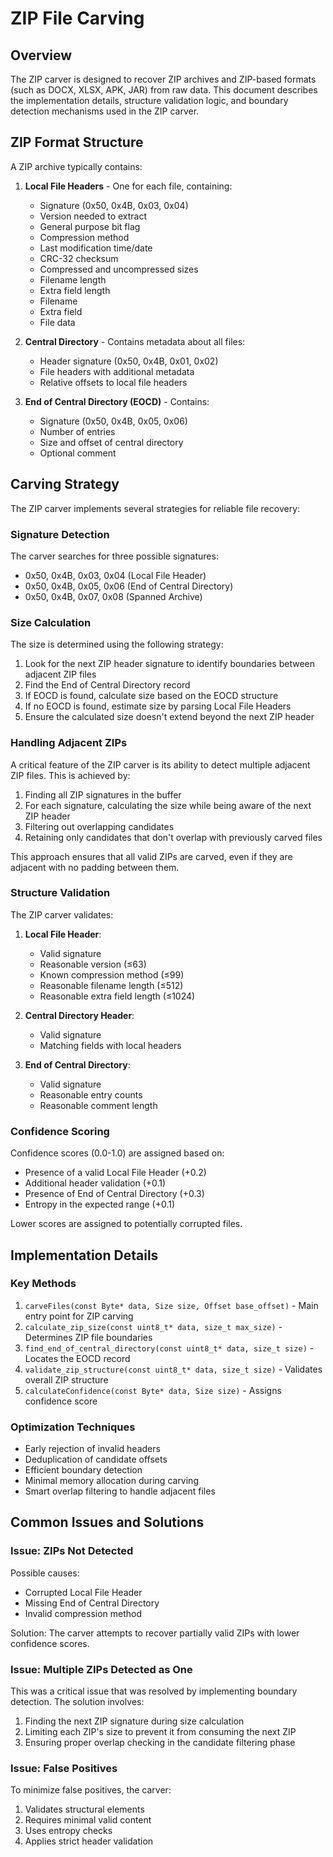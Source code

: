 # ZIP File Carving

## Overview

The ZIP carver is designed to recover ZIP archives and ZIP-based formats (such as DOCX, XLSX, APK, JAR) from raw data. This document describes the implementation details, structure validation logic, and boundary detection mechanisms used in the ZIP carver.

## ZIP Format Structure

A ZIP archive typically contains:

1. **Local File Headers** - One for each file, containing:
   - Signature (0x50, 0x4B, 0x03, 0x04)
   - Version needed to extract
   - General purpose bit flag
   - Compression method
   - Last modification time/date
   - CRC-32 checksum
   - Compressed and uncompressed sizes
   - Filename length
   - Extra field length
   - Filename
   - Extra field
   - File data

2. **Central Directory** - Contains metadata about all files:
   - Header signature (0x50, 0x4B, 0x01, 0x02)
   - File headers with additional metadata
   - Relative offsets to local file headers

3. **End of Central Directory (EOCD)** - Contains:
   - Signature (0x50, 0x4B, 0x05, 0x06)
   - Number of entries
   - Size and offset of central directory
   - Optional comment

## Carving Strategy

The ZIP carver implements several strategies for reliable file recovery:

### Signature Detection

The carver searches for three possible signatures:
- 0x50, 0x4B, 0x03, 0x04 (Local File Header)
- 0x50, 0x4B, 0x05, 0x06 (End of Central Directory)
- 0x50, 0x4B, 0x07, 0x08 (Spanned Archive)

### Size Calculation

The size is determined using the following strategy:

1. Look for the next ZIP header signature to identify boundaries between adjacent ZIP files
2. Find the End of Central Directory record
3. If EOCD is found, calculate size based on the EOCD structure
4. If no EOCD is found, estimate size by parsing Local File Headers
5. Ensure the calculated size doesn't extend beyond the next ZIP header

### Handling Adjacent ZIPs

A critical feature of the ZIP carver is its ability to detect multiple adjacent ZIP files. This is achieved by:

1. Finding all ZIP signatures in the buffer
2. For each signature, calculating the size while being aware of the next ZIP header
3. Filtering out overlapping candidates
4. Retaining only candidates that don't overlap with previously carved files

This approach ensures that all valid ZIPs are carved, even if they are adjacent with no padding between them.

### Structure Validation

The ZIP carver validates:

1. **Local File Header**:
   - Valid signature
   - Reasonable version (≤63)
   - Known compression method (≤99)
   - Reasonable filename length (≤512)
   - Reasonable extra field length (≤1024)

2. **Central Directory Header**:
   - Valid signature
   - Matching fields with local headers

3. **End of Central Directory**:
   - Valid signature
   - Reasonable entry counts
   - Reasonable comment length

### Confidence Scoring

Confidence scores (0.0-1.0) are assigned based on:

- Presence of a valid Local File Header (+0.2)
- Additional header validation (+0.1)
- Presence of End of Central Directory (+0.3)
- Entropy in the expected range (+0.1)

Lower scores are assigned to potentially corrupted files.

## Implementation Details

### Key Methods

1. `carveFiles(const Byte* data, Size size, Offset base_offset)` - Main entry point for ZIP carving
2. `calculate_zip_size(const uint8_t* data, size_t max_size)` - Determines ZIP file boundaries
3. `find_end_of_central_directory(const uint8_t* data, size_t size)` - Locates the EOCD record
4. `validate_zip_structure(const uint8_t* data, size_t size)` - Validates overall ZIP structure
5. `calculateConfidence(const Byte* data, Size size)` - Assigns confidence score

### Optimization Techniques

- Early rejection of invalid headers
- Deduplication of candidate offsets
- Efficient boundary detection
- Minimal memory allocation during carving
- Smart overlap filtering to handle adjacent files

## Common Issues and Solutions

### Issue: ZIPs Not Detected

Possible causes:
- Corrupted Local File Header
- Missing End of Central Directory
- Invalid compression method

Solution: The carver attempts to recover partially valid ZIPs with lower confidence scores.

### Issue: Multiple ZIPs Detected as One

This was a critical issue that was resolved by implementing boundary detection. The solution involves:
1. Finding the next ZIP signature during size calculation
2. Limiting each ZIP's size to prevent it from consuming the next ZIP
3. Ensuring proper overlap checking in the candidate filtering phase

### Issue: False Positives

To minimize false positives, the carver:
1. Validates structural elements
2. Requires minimal valid content
3. Uses entropy checks
4. Applies strict header validation
